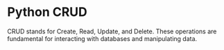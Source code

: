 # Python CRUD
 
CRUD stands for Create, Read, Update, and Delete. These operations are fundamental for interacting with databases and manipulating data.